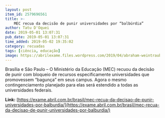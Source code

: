 ```yaml
---
layout: post
item_id: 2579696561
title: >-
    MEC recua da decisão de punir universidades por “balbúrdia”
author: Tatu D'Oquei
date: 2019-05-01 13:07:31
pub_date: 2019-05-01 13:07:31
time_added: 2019-05-02 19:35:02
category: recuadas
tags: [ciência, educação]
image: https://abrilexame.files.wordpress.com/2019/04/abraham-weintraub-mex.gif?w=680&h=453&crop=1
---
```


Brasília e São Paulo – O Ministério da Educação (MEC) recuou da decisão de punir com bloqueio de recursos especificamente universidades que promovessem “bagunça” em seus campus. Agora o mesmo contingenciamento planejado para elas será estendido a todas as universidades federais.

**Link:** [https://exame.abril.com.br/brasil/mec-recua-da-decisao-de-punir-universidades-por-balburdia/](https://exame.abril.com.br/brasil/mec-recua-da-decisao-de-punir-universidades-por-balburdia/)

